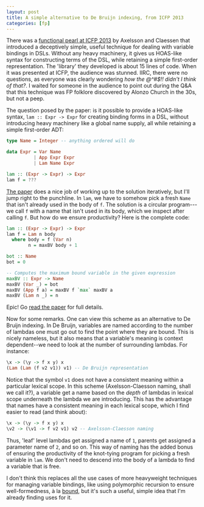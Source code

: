```yaml
---
layout: post
title: A simple alternative to De Bruijn indexing, from ICFP 2013
categories: [fp]
---
```


There was a [functional pearl at ICFP 2013][the paper] by Axelsson and Claessen that introduced a deceptively simple, useful technique for dealing with variable bindings in DSLs. Without any heavy machinery, it gives us HOAS-like syntax for constructing terms of the DSL, while retaining a simple first-order representation. The 'library' they developed is about 15 lines of code. When it was presented at ICFP, the audience was stunned. IIRC, there were no questions, as everyone was clearly wondering _how the @^#$!! didn't I think of that?_. I waited for someone in the audience to point out during the Q&A that this technique was FP folklore discovered by Alonzo Church in the 30s, but not a peep.

The question posed by the paper: is it possible to provide a HOAS-like syntax, `lam :: Expr -> Expr` for creating binding forms in a DSL, without introducing heavy machinery like a global name supply, all while retaining a simple first-order ADT:

~~~ Haskell
type Name = Integer -- anything ordered will do

data Expr = Var Name
          | App Expr Expr
          | Lam Name Expr

lam :: (Expr -> Expr) -> Expr
lam f = ???
~~~

[The paper][the paper] does a nice job of working up to the solution iteratively, but I'll jump right to the punchline. In `lam`, we have to somehow pick a fresh `Name` that isn't already used in the body of `f`. The solution is a circular program---we call `f` with a name that isn't used in its body, which we inspect after calling `f`. But how do we ensure productivity? Here is the complete code:

~~~ Haskell
lam :: (Expr -> Expr) -> Expr
lam f = Lam n body
  where body = f (Var n)
        n = maxBV body + 1

bot :: Name
bot = 0

-- Computes the maximum bound variable in the given expression
maxBV :: Expr -> Name
maxBV (Var _) = bot
maxBV (App f a) = maxBV f `max` maxBV a
maxBV (Lam n _) = n
~~~~

Epic! Go [read the paper][the paper] for full details. 

Now for some remarks. One can view this scheme as an alternative to De Bruijn indexing. In De Bruijn, variables are named according to the number of lambdas one must go out to find the point where they are bound. This is nicely nameless, but it also means that a variable's meaning is context dependent--we need to look at the number of surrounding lambdas. For instance:

~~~ Haskell
\x -> (\y -> f x y) x
(Lam (Lam (f v2 v1)) v1) -- De Bruijn representation
~~~

Notice that the symbol `v1` does not have a consistent meaning within a particular lexical scope. In this scheme (Axelsson-Claesson naming, shall we call it?), a variable get a name based on the _depth_ of lambdas in lexical scope underneath the lambda we are introducing. This has the advantage that names have a consistent meaning in each lexical scope, which I find easier to read (and think about):

~~~ Haskell
\x -> (\y -> f x y) x
\v2 -> (\v1 -> f v2 v1) v2 -- Axelsson-Claesson naming
~~~

Thus, 'leaf' level lambdas get assigned a name of `1`, parents get assigned a parameter name of `2`, and so on. This way of naming has the added bonus of ensuring the productivity of the knot-tying program for picking a fresh variable in `lam`. We don't need to descend into the body of a lambda to find a variable that is free.

I don't think this replaces all the use cases of more heavyweight techniques for managing variable bindings, like using polymorphic recursion to ensure well-formedness, à la [bound](http://hackage.haskell.org/package/bound), but it's such a useful, simple idea that I'm already finding uses for it.

[the paper]: http://www.cse.chalmers.se/~emax/documents/axelsson2013using.pdf
